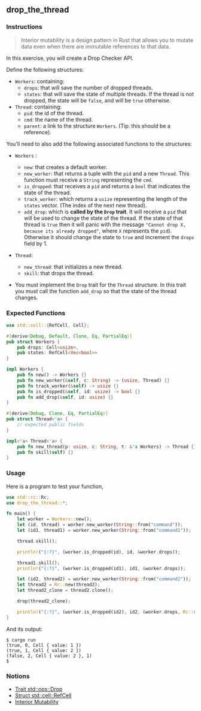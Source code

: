 ## drop_the_thread

### Instructions

> Interior mutability is a design pattern in Rust that allows you to mutate data even when there are immutable references to that data.

In this exercise, you will create a Drop Checker API.

Define the following structures:


- `Workers`: containing:
  - `drops`: that will save the number of dropped threads.
  - `states`: that will save the state of multiple threads. If the thread is not dropped, the state will be `false`, and will be `true` otherwise.
- `Thread`: containing:
  - `pid`: the id of the thread.
  - `cmd`: the name of the thread.
  - `parent`: a link to the structure `Workers`. (Tip: this should be a reference).

You'll need to also add the following associated functions to the structures:

- `Workers` :
  - `new`: that creates a default worker.
  - `new_worker`: that returns a tuple with the `pid` and a new `Thread`. This function must receive a `String` representing the `cmd`.
  - `is_dropped`: that receives a `pid` and returns a `bool` that indicates the state of the thread.
  - `track_worker`: which returns a `usize` representing the length of the `states` vector. (The index of the next new thread).
  - `add_drop`: which is **called by the `Drop` trait**. It will receive a `pid` that will be used to change the state of the thread. If the state of that thread is `true` then it will panic with the message `"Cannot drop X, because its already dropped"`, where `X` represents the `pid`). Otherwise it should change the state to `true` and increment the `drops` field by 1.

- `Thread`:
  - `new_thread`: that initializes a new thread.
  - `skill`: that drops the thread.

- You must implement the `Drop` trait for the `Thread` structure. In this trait you must call the function `add_drop` so that the state of the thread changes.

### Expected Functions

```rust
use std::cell::{RefCell, Cell};

#[derive(Debug, Default, Clone, Eq, PartialEq)]
pub struct Workers {
    pub drops: Cell<usize>,
    pub states: RefCell<Vec<bool>>
}

impl Workers {
    pub fn new() -> Workers {}
    pub fn new_worker(&self, c: String) -> (usize, Thread) {}
    pub fn track_worker(&self) -> usize {}
    pub fn is_dropped(&self, id: usize) -> bool {}
    pub fn add_drop(&self, id: usize) {}
}

#[derive(Debug, Clone, Eq, PartialEq)]
pub struct Thread<'a> {
    // expected public fields
}

impl<'a> Thread<'a> {
    pub fn new_thread(p: usize, c: String, t: &'a Workers) -> Thread {}
    pub fn skill(self) {}
}
```

### Usage

Here is a program to test your function,

```rust
use std::rc::Rc;
use drop_the_thread::*;

fn main() {
    let worker = Workers::new();
    let (id, thread) = worker.new_worker(String::from("command"));
    let (id1, thread1) = worker.new_worker(String::from("command1"));

    thread.skill();

    println!("{:?}", (worker.is_dropped(id), id, &worker.drops));

    thread1.skill();
    println!("{:?}", (worker.is_dropped(id1), id1, &worker.drops));

    let (id2, thread2) = worker.new_worker(String::from("command2"));
    let thread2 = Rc::new(thread2);
    let thread2_clone = thread2.clone();

    drop(thread2_clone);

    println!("{:?}", (worker.is_dropped(id2), id2, &worker.drops, Rc::strong_count(&thread2)));
}
```

And its output:

```console
$ cargo run
(true, 0, Cell { value: 1 })
(true, 1, Cell { value: 2 })
(false, 2, Cell { value: 2 }, 1)
$
```

### Notions

- [Trait std::ops::Drop](https://doc.bccnsoft.com/docs/rust-1.36.0-docs-html/std/ops/trait.Drop.html)
- [Struct std::cell::RefCell](https://doc.rust-lang.org/std/cell/struct.RefCell.html)
- [Interior Mutability](https://doc.rust-lang.org/book/ch15-05-interior-mutability.html)
